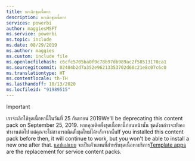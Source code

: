 ```yaml
---
title: ยกเลิกชุดเนื้อหา
description: ยกเลิกชุดเนื้อหา
services: powerbi
author: maggiesMSFT
ms.service: powerbi
ms.topic: include
ms.date: 08/29/2019
ms.author: maggies
ms.custom: include file
ms.openlocfilehash: c6cfc5705ba0f9c78b97db989ac2f58513170ca1
ms.sourcegitcommit: 02484b2d7a352e96213353702d60c21e8c07c6c0
ms.translationtype: HT
ms.contentlocale: th-TH
ms.lasthandoff: 10/13/2020
ms.locfileid: "91989515"
---
```

>[!IMPORTANT]
><span data-ttu-id="f07aa-103">เราจะเลิกใช้ชุดเนื้อหานี้ในวันที่ 25 กันยายน 2019</span><span class="sxs-lookup"><span data-stu-id="f07aa-103">We'll be deprecating this content pack on September 25, 2019.</span></span> <span data-ttu-id="f07aa-104">หากคุณติดตั้งชุดเนื้อหานี้ก่อนหน้านั้น ชุดดังกล่าวจะยังคงทำงานต่อไป แต่คุณจะไม่สามารถติดตั้งชุดใหม่ได้หลังจากนั้น</span><span class="sxs-lookup"><span data-stu-id="f07aa-104">If you installed this content pack before then, it will continue to work, but you won't be able to install a new one after that.</span></span> <span data-ttu-id="f07aa-105">[แอปแม่แบบ](../connect-data/service-template-apps-overview.md) จะเป็นตัวแทนที่สำหรับชุดเนื้อหาบริการ</span><span class="sxs-lookup"><span data-stu-id="f07aa-105">[Template apps](../connect-data/service-template-apps-overview.md) are the replacement for service content packs.</span></span>